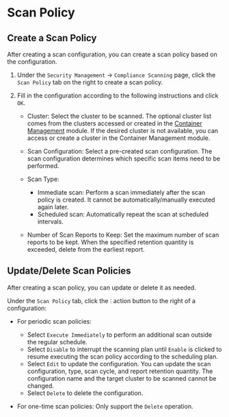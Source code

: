 # Scan Policy

## Create a Scan Policy

After creating a scan configuration, you can create a scan policy based on the configuration.

1. Under the `Security Management` -> `Compliance Scanning` page, click the `Scan Policy` tab on the right to create a scan policy.

    

2. Fill in the configuration according to the following instructions and click `OK`.

    - Cluster: Select the cluster to be scanned. The optional cluster list comes from the clusters accessed or created in the [Container Management](../../../intro/index.md) module. If the desired cluster is not available, you can access or create a cluster in the Container Management module.
    - Scan Configuration: Select a pre-created scan configuration. The scan configuration determines which specific scan items need to be performed.
    - Scan Type:

        - Immediate scan: Perform a scan immediately after the scan policy is created. It cannot be automatically/manually executed again later.
        - Scheduled scan: Automatically repeat the scan at scheduled intervals.

    - Number of Scan Reports to Keep: Set the maximum number of scan reports to be kept. When the specified retention quantity is exceeded, delete from the earliest report.

    

## Update/Delete Scan Policies

After creating a scan policy, you can update or delete it as needed.

Under the `Scan Policy` tab, click the `ⵗ` action button to the right of a configuration:

- For periodic scan policies:

    - Select `Execute Immediately` to perform an additional scan outside the regular schedule.
    - Select `Disable` to interrupt the scanning plan until `Enable` is clicked to resume executing the scan policy according to the scheduling plan.
    - Select `Edit` to update the configuration. You can update the scan configuration, type, scan cycle, and report retention quantity. The configuration name and the target cluster to be scanned cannot be changed.
    - Select `Delete` to delete the configuration.

- For one-time scan policies: Only support the `Delete` operation.

    
